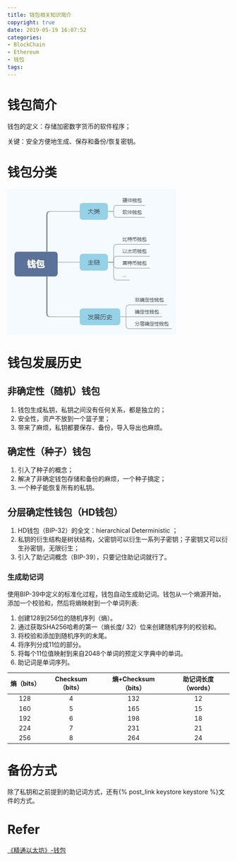 ```yaml
---
title: 钱包相关知识简介
copyright: true
date: 2019-05-19 16:07:52
categories:
- BlockChain
- Ethereum
- 钱包
tags:
---
```


# 钱包简介

钱包的定义：存储加密数字货币的软件程序；

关键：安全方便地生成、保存和备份/恢复密钥。

<!-- more -->

# 钱包分类

![image](wallet-introduction/1.jpg)

# 钱包发展历史

## 非确定性（随机）钱包

1. 钱包生成私钥，私钥之间没有任何关系，都是独立的；
2. 安全性，资产不放到一个篮子里；
3. 带来了麻烦，私钥都要保存、备份，导入导出也麻烦。

## 确定性（种子）钱包

1. 引入了种子的概念；
2. 解决了非确定钱包存储和备份的麻烦，一个种子搞定；
3. 一个种子能恢复所有的私钥。

## 分层确定性钱包（HD钱包）

1. HD钱包（BIP-32）的全文：hierarchical Deterministic ；
2. 私钥的衍生结构是树状结构，父密钥可以衍生一系列子密钥；子密钥又可以衍生孙密钥，无限衍生；
3. 引入了助记词概念（BIP-39），只要记住助记词就行了。

### 生成助记词

使用BIP-39中定义的标准化过程，钱包自动生成助记词。钱包从一个熵源开始，添加一个校验和，然后将熵映射到一个单词列表:

1. 创建128到256位的随机序列（熵）。
2. 通过获取SHA256哈希的第一（熵长度/ 32）位来创建随机序列的校验和。
3. 将校验和添加到随机序列的末尾。
4. 将序列分成11位的部分。
5. 将每个11位值映射到来自2048个单词的预定义字典中的单词。
6. 助记词是单词序列。

| 熵（bits） | Checksum（bits） | 熵+Checksum（bits） | 助记词长度（words） |
| :--------: | :--------------: | :-----------------: | :-----------------: |
|    128     |        4         |         132         |         12          |
|    160     |        5         |         165         |         15          |
|    192     |        6         |         198         |         18          |
|    224     |        7         |         231         |         21          |
|    256     |        8         |         264         |         24          |

# 备份方式

除了私钥和之前提到的助记词方式，还有{% post_link keystore keystore %}文件的方式。

# Refer

[《精通以太坊》-钱包](https://www.jianshu.com/p/9c5af78453f4)